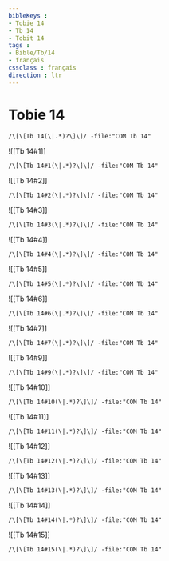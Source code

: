 ```yaml
---
bibleKeys : 
- Tobie 14
- Tb 14
- Tobit 14
tags : 
- Bible/Tb/14
- français
cssclass : français
direction : ltr
---
```


# Tobie 14

```query
/\[\[Tb 14(\|.*)?\]\]/ -file:"COM Tb 14"
```



![[Tb 14#1]]

```query
/\[\[Tb 14#1(\|.*)?\]\]/ -file:"COM Tb 14"
```

![[Tb 14#2]]

```query
/\[\[Tb 14#2(\|.*)?\]\]/ -file:"COM Tb 14"
```

![[Tb 14#3]]

```query
/\[\[Tb 14#3(\|.*)?\]\]/ -file:"COM Tb 14"
```

![[Tb 14#4]]

```query
/\[\[Tb 14#4(\|.*)?\]\]/ -file:"COM Tb 14"
```

![[Tb 14#5]]

```query
/\[\[Tb 14#5(\|.*)?\]\]/ -file:"COM Tb 14"
```

![[Tb 14#6]]

```query
/\[\[Tb 14#6(\|.*)?\]\]/ -file:"COM Tb 14"
```

![[Tb 14#7]]

```query
/\[\[Tb 14#7(\|.*)?\]\]/ -file:"COM Tb 14"
```

![[Tb 14#9]]

```query
/\[\[Tb 14#9(\|.*)?\]\]/ -file:"COM Tb 14"
```

![[Tb 14#10]]

```query
/\[\[Tb 14#10(\|.*)?\]\]/ -file:"COM Tb 14"
```

![[Tb 14#11]]

```query
/\[\[Tb 14#11(\|.*)?\]\]/ -file:"COM Tb 14"
```

![[Tb 14#12]]

```query
/\[\[Tb 14#12(\|.*)?\]\]/ -file:"COM Tb 14"
```

![[Tb 14#13]]

```query
/\[\[Tb 14#13(\|.*)?\]\]/ -file:"COM Tb 14"
```

![[Tb 14#14]]

```query
/\[\[Tb 14#14(\|.*)?\]\]/ -file:"COM Tb 14"
```

![[Tb 14#15]]

```query
/\[\[Tb 14#15(\|.*)?\]\]/ -file:"COM Tb 14"
```

